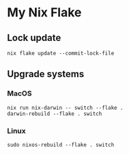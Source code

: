 # My Nix Flake

## Lock update

```
nix flake update --commit-lock-file
```

## Upgrade systems

### MacOS

```
nix run nix-darwin -- switch --flake .
darwin-rebuild --flake . switch
```

### Linux

```
sudo nixos-rebuild --flake . switch
```
